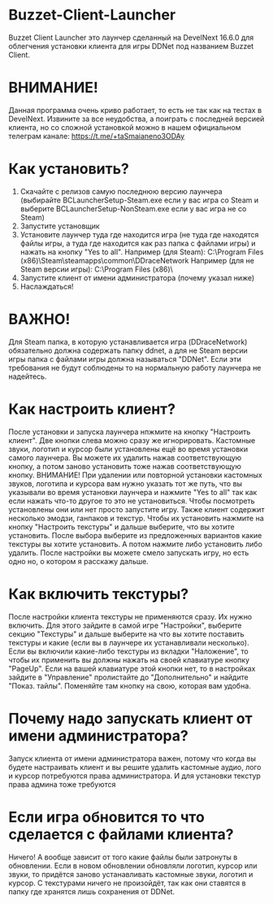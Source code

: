 # Buzzet-Client-Launcher
Buzzet Client Launcher это лаунчер сделанный на DevelNext 16.6.0 для облегчения установки клиента для игры DDNet под названием Buzzet Client.
# ВНИМАНИЕ!
Данная программа очень криво работает, то есть не так как на тестах в DevelNext. Извините за все неудобства, а поиграть с последней версией клиента, но со сложной установкой можно в нашем официальном телеграм канале: https://t.me/+taSmaianeno3ODAy
# Как установить?
1. Скачайте с релизов самую последнюю версию лаунчера (выбирайте BCLauncherSetup-Steam.exe если у вас игра со Steam и выберите BCLauncherSetup-NonSteam.exe если у вас игра не со Steam)
2. Запустите установщик 
3. Установите лаунчер туда где находится игра (не туда где находятся файлы игры, а туда где находится как раз папка с файлами игры) и нажать на кнопку "Yes to all". Например (для Steam): C:\Program Files (x86)\Steam\steamapps\common\DDraceNetwork Например (для не Steam версии игры): C:\Program Files (x86)\
4. Запустите клиент от имени администратора (почему указал ниже)
5. Наслаждаться!
# ВАЖНО!
Для Steam папка, в которую устанавливается игра (DDraceNetwork) обязательно должна содержать папку ddnet, а для не Steam версии игры папка с файлами игры должна называться "DDNet". Если эти требования не будут соблюдены то на нормальную работу лаунчера не надейтесь.
# Как настроить клиент?
После установки и запуска лаунчера нпжмите на кнопку "Настроить клиент". Две кнопки слева можно сразу же игнорировать. Кастомные звуки, логотип и курсор были установлены ещё во время установки самого лаунчера. Вы можете их удалить нажав соответствующую кнопку, а потом заново установить тоже нажав соответствующую кнопку. ВНИМАНИЕ! При удалении или повторной установки кастомных звуков, логотипа и курсора вам нужно указать тот же путь, что вы указывали во время установки лаунчера и нажмите "Yes to all" так как если нажать что-то другое то это не установиться. Чтобы посмотреть установлены они или нет просто запустите игру. Также клиент содержит несколько эмодзи, ганпаков и текстур. Чтобы их установить нажмите на кнопку "Настроить текстуры" и дальше выберите, что вы хотите установить. После выбора выберите из предложенных вариантов какие текстуры вы хотите установить. А потом нажмите либо установить либо удалить. После настройки вы можете смело запускать игру, но есть одно но, о котором я расскажу дальше.
# Как включить текстуры?
После настройки клиента текстуры не применяются сразу. Их нужно включить. Для этого зайдите в самой игре "Настройки", выберите секцию "Текстуры" и дальше выберите на что вы хотите поставить текстуры и какие (если вы в лаунчере их устанавливали несколько). Если вы включили какие-либо текстуры из вкладки "Наложение", то чтобы их применить вы должны нажать на своей клавиатуре кнопку "PageUp". Если на вашей клавиатуре этой кнопки нет, то в настройках зайдите в "Управление" пролистайте до "Дополнительно" и найдите "Показ. тайлы". Поменяйте там кнопку на свою, которая вам удобна.
# Почему надо запускать клиент от имени администратора?
Запуск клиента от имени администратора важен, потому что когда вы будете настраивать клиент и вы решите удалить кастомные аудио, лого и курсор потребуются права администратора. И для установки текстур права админа тоже требуются
# Если игра обновится то что сделается с файлами клиента?
Ничего! А вообще зависит от того какие файлы были затронуты в обновлении. Если в новом обновлении обновляли логотип, курсор или звуки, то придётся заново устанавливать кастомные звуки, логотип и курсор. С текстурами ничего не произойдёт, так как они ставятся в папку где хранятся лишь сохранения от DDNet.
